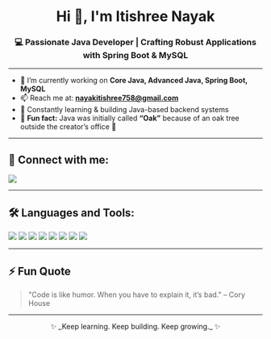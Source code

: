 <h1 align="center">Hi 👋, I'm Itishree Nayak</h1>
<h3 align="center">💻 Passionate Java Developer | Crafting Robust Applications with Spring Boot & MySQL</h3>


---

- 🌱 I’m currently working on **Core Java, Advanced Java, Spring Boot, MySQL**
- 📫 Reach me at: **nayakitishree758@gmail.com**
- 🧠 Constantly learning & building Java-based backend systems
- 🐛 **Fun fact:** Java was initially called **“Oak”** because of an oak tree outside the creator’s office 🌳

---

## 🔗 Connect with me:
<p>
  <a href="https://www.linkedin.com/in/your-linkedin-url" target="_blank">
    <img src="https://img.shields.io/badge/LinkedIn-blue?style=for-the-badge&logo=linkedin&logoColor=white" />
  </a>
</p>

---

## 🛠️ Languages and Tools:
<p align="left">
  <img src="https://img.shields.io/badge/Java-007396?style=for-the-badge&logo=java&logoColor=white" />
  <img src="https://img.shields.io/badge/SpringBoot-6DB33F?style=for-the-badge&logo=spring-boot&logoColor=white" />
  <img src="https://img.shields.io/badge/MySQL-4479A1?style=for-the-badge&logo=mysql&logoColor=white" />
  <img src="https://img.shields.io/badge/HTML5-E34F26?style=for-the-badge&logo=html5&logoColor=white" />
  <img src="https://img.shields.io/badge/CSS3-1572B6?style=for-the-badge&logo=css3&logoColor=white" />
  <img src="https://img.shields.io/badge/JavaScript-F7DF1E?style=for-the-badge&logo=javascript&logoColor=black" />
  <img src="https://img.shields.io/badge/Bootstrap-563D7C?style=for-the-badge&logo=bootstrap&logoColor=white" />
  <img src="https://img.shields.io/badge/Angular-DD0031?style=for-the-badge&logo=angular&logoColor=white" />
</p>

---

## ⚡ Fun Quote
> "Code is like humor. When you have to explain it, it’s bad." – Cory House

---

<p align="center">✨ _Keep learning. Keep building. Keep growing._ ✨</p>
